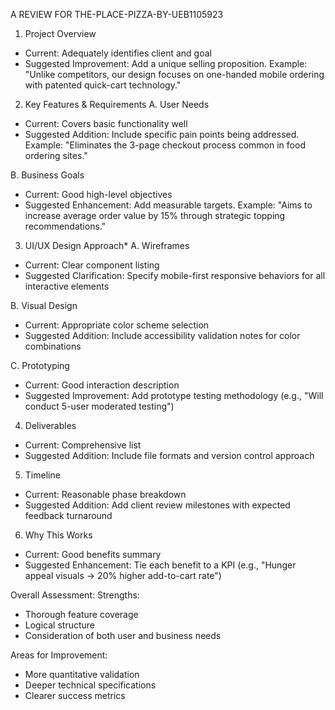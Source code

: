 A REVIEW FOR THE-PLACE-PIZZA-BY-UEB1105923
1. Project Overview
- Current: Adequately identifies client and goal
- Suggested Improvement: Add a unique selling proposition. Example: "Unlike competitors, our design focuses on one-handed mobile ordering with patented quick-cart technology."

2. Key Features & Requirements
A. User Needs
- Current: Covers basic functionality well
- Suggested Addition: Include specific pain points being addressed. Example: "Eliminates the 3-page checkout process common in food ordering sites."

B. Business Goals
- Current: Good high-level objectives
- Suggested Enhancement: Add measurable targets. Example: "Aims to increase average order value by 15% through strategic topping recommendations."

3. UI/UX Design Approach*
A. Wireframes
- Current: Clear component listing
- Suggested Clarification: Specify mobile-first responsive behaviors for all interactive elements

B. Visual Design
- Current: Appropriate color scheme selection
- Suggested Addition: Include accessibility validation notes for color combinations

C. Prototyping
- Current: Good interaction description
- Suggested Improvement: Add prototype testing methodology (e.g., "Will conduct 5-user moderated testing")

4. Deliverables
- Current: Comprehensive list
- Suggested Addition: Include file formats and version control approach

5. Timeline
- Current: Reasonable phase breakdown
- Suggested Addition: Add client review milestones with expected feedback turnaround

6. Why This Works
- Current: Good benefits summary
- Suggested Enhancement: Tie each benefit to a KPI (e.g., "Hunger appeal visuals → 20% higher add-to-cart rate")

Overall Assessment:
Strengths:
- Thorough feature coverage
- Logical structure
- Consideration of both user and business needs

Areas for Improvement:
- More quantitative validation
- Deeper technical specifications
- Clearer success metrics

